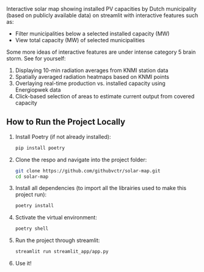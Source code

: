 Interactive solar map showing installed PV capacities by Dutch municipality (based on publicly available data) on streamlit with interactive features such as:
- Filter municipalities below a selected installed capacity (MW)
- View total capacity (MW) of selected municipalities


Some more ideas of interactive features are under intense category 5 brain storm. See for yourself: 
1. Displaying 10-min radiation averages from KNMI station data  
2. Spatially averaged radiation heatmaps based on KNMI points  
3. Overlaying real-time production vs. installed capacity using Energiopwek data  
4. Click-based selection of areas to estimate current output from covered capacity


## How to Run the Project Locally

1. Install Poetry (if not already installed):
   ```bash
   pip install poetry
2. Clone the respo and navigate into the project folder:
    ```bash
    git clone https://github.com/githubvctr/solar-map.git
    cd solar-map
3. Install all dependencies (to import all the librairies used to make this project run):
    ```bash
    poetry install
4. Sctivate the virtual environment:
    ```bash
    poetry shell
5. Run the project through streamlit:
    ```bash
    streamlit run streamlit_app/app.py
6. Use it!